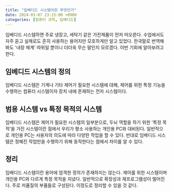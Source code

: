 ```yaml
---
title: "임베디드 시스템이란 무엇인가"
date: 2024-03-07 23:15:00 +0900
categories: [컴퓨터 과학, 임베디드]
---
```


임베디드 시스템하면 주로 냉장고, 세탁기 같은 가전제품이 먼저 떠오른다. 수업에서도 자주 듣고 실제로도 흔히 사용하는 용어지만 모호하게만 알고 있었다. 한국말로 번역해봐도 '내장 체계' 따위일 뿐이니 더더욱 무슨 말인지 모르겠다. 이번 기회에 알아보려고 한다.

## 임베디드 시스템의 정의

임베디드 시스템은 기계나 기타 제어가 필요한 시스템에 대해, 제어를 위한 특정 기능을 수행하는 컴퓨터 시스템이자 장치 내에 존재하는 전자 시스템이다.

## 범용 시스템 vs 특정 목적의 시스템

임베디드 시스템은 제어가 필요한 시스템의 일부분으로, 두뇌 역할을 하기 위한 '특정 목적'을 가진 시스템이란 점에서 우리가 평소 사용하는 개인용 PC와 대비된다. 일반적으로 개인용 PC는 사용자의 의도에 따라 다양한 작업을 할 수 있다. 반대로 임베디드 시스템은 정해진 작업만을 수행하기 위해 동작한다는 점에서 차이를 알 수 있다.

## 정리

임베디드 시스템이란 용어에 엄격한 정의가 존재하지는 않는다. 제어를 위한 시스템이며 개인용 PC와 다르게 특정 목적을 지녔다. 일반적으로 확장성과 재프로그램성이 떨어진다. 주로 저품질의 부품들로 구성된다. 이정도로 정리할 수 있을 것 같다.
